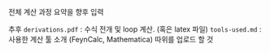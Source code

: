 전체 계산 과정 요약을 향후 입력

추후 
`derivations.pdf` : 수식 전개 및 loop 계산. (혹은 latex 파일)
`tools-used.md` : 사용한 계산 툴 소개 (FeynCalc, Mathematica)
따위를 업로드 할 것